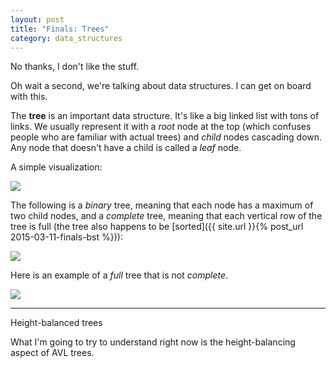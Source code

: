 ```yaml
---
layout: post
title: "Finals: Trees"
category: data_structures
---
```


No thanks, I don't like the stuff.

Oh wait a second, we're talking about data structures. I can get on board with this.

The **tree** is an important data structure. It's like a big linked list with tons of links. We usually represent it with a *root* node at the top (which confuses people who are familiar with actual trees) and *child* nodes cascading down. Any node that doesn't have a child is called a *leaf* node. 

A simple visualization:

<img class="wide" src="{{ site.url }}/assets/comp/simple-tree.png"/>

The following is a *binary* tree, meaning that each node has a maximum of two child nodes, and a *complete* tree, meaning that each vertical row of the tree is full (the tree also happens to be [sorted]({{ site.url }}{% post_url 2015-03-11-finals-bst %})):

<img class="wide" src="{{ site.url }}/assets/comp/bst.png"/>

Here is an example of a *full* tree that is not *complete*.

<img class="wide" src="{{ site.url }}/assets/comp/full-tree.png"/>


---

Height-balanced trees

What I'm going to try to understand right now is the height-balancing aspect of AVL trees.